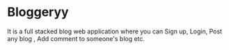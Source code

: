 # Bloggeryy
It is a full stacked blog web application where you can Sign up, Login, Post any blog , Add comment to someone's blog etc.
